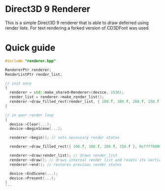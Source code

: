 # Direct3D 9 Renderer

This is a simple Direct3D 9 renderer that is able to draw deferred using render lists. For text rendering a forked version of CD3DFont was used.

# Quick guide

```cpp
#include "renderer.hpp"

RendererPtr renderer;
RenderListPtr render_list;

// init once
{
  renderer = std::make_shared<Renderer>(device, 1536);
  render_list = renderer->make_render_list();
  renderer->draw_filled_rect(render_list, { 100.f, 300.f, 200.f, 150.f }, 0xff00ff00); // adds vertices to render_list
}

// in your render loop
{
  device->Clear(...);
  device->BeginScene(...);

  renderer->begin(); // sets necessary render states

  renderer->draw_filled_rect({ 100.f, 100.f, 200.f, 150.f }, 0xffff0000); // adds vertices to internal render list

  renderer->draw(render_list); // draws render_list
  renderer->draw(); // draws internal render list and resets its vertices
  renderer->end(); // restores previous render states

  device->EndScene(...);
  device->Present(...);
}
´´´
